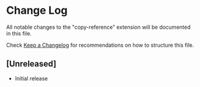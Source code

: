 # Change Log

All notable changes to the "copy-reference" extension will be documented in this file.

Check [Keep a Changelog](http://keepachangelog.com/) for recommendations on how to structure this file.

## [Unreleased]

- Initial release